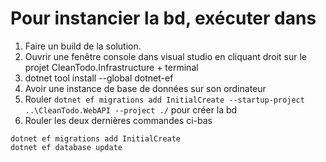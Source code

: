 ﻿# Pour instancier la bd, exécuter dans

1. Faire un build de la solution.
1. Ouvrir une fenêtre console dans visual studio en cliquant droit sur le projet CleanTodo.Infrastructure + terminal
1. dotnet tool install --global dotnet-ef
1. Avoir une instance de base de données sur son ordinateur
1. Rouler `dotnet ef migrations add InitialCreate --startup-project ..\CleanTodo.WebAPI --project ./` pour créer la bd
1. Rouler les deux dernières commandes ci-bas

```
dotnet ef migrations add InitialCreate
dotnet ef database update
```